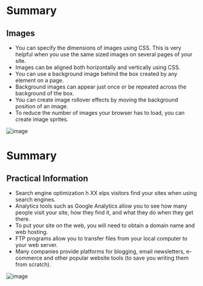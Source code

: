 # Summary
## Images

* You can specify the dimensions of images using CSS.
This is very helpful when you use the same sized
images on several pages of your site.
* Images can be aligned both horizontally and vertically
using CSS.
* You can use a background image behind the box
created by any element on a page.
* Background images can appear just once or be
repeated across the background of the box.
* You can create image rollover effects by moving the
background position of an image.
* To reduce the number of images your browser has to
load, you can create image sprites.

![image](https://encrypted-tbn0.gstatic.com/images?q=tbn:ANd9GcSzgvArSRPbS6Uwk1_DCe84bW5pbnLMdeC6Vw&usqp=CAU.jpg)


# Summary
## Practical Information

* Search engine optimization h XX elps visitors find your
sites when using search engines.
* Analytics tools such as Google Analytics allow you to
see how many people visit your site, how they find it,
and what they do when they get there.
* To put your site on the web, you will need to obtain a
domain name and web hosting.
* FTP programs allow you to transfer files from your
local computer to your web server.
* Many companies provide platforms for blogging, email
newsletters, e-commerce and other popular website
tools (to save you writing them from scratch).


![image](https://encrypted-tbn0.gstatic.com/images?q=tbn:ANd9GcRC0J7-GrwNuXoad7c7gDVjsRLV5WXR8q5b5Q&usqp=CAU.jpg)